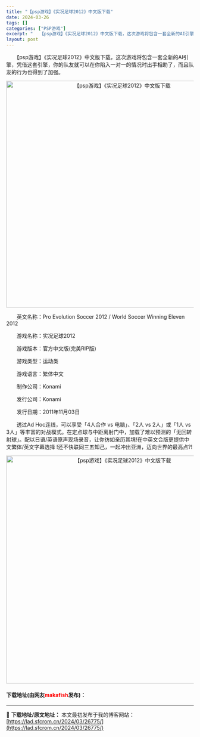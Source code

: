 ```yaml
---
title: "【psp游戏】《实况足球2012》中文版下载"
date: 2024-03-26
tags: []
categories: ["PSP游戏"]
excerpt: "　　【psp游戏】《实况足球2012》中文版下载，这次游戏将包含一套全新的AI引擎，凭借这套引擎，你的队友就可以在你陷入一对一的情况时出手相助了，而且队友的行为也得到了加强。 　　英文名称：Pro Evolution Soccer 2012 / World Soccer Winning Eleven&hellip;"
layout: post
---
```


 <p>　　【psp游戏】《实况足球2012》中文版下载，这次游戏将包含一套全新的AI引擎，凭借这套引擎，你的队友就可以在你陷入一对一的情况时出手相助了，而且队友的行为也得到了加强。</p> <p align="center"><img align="" border="0" src="https://lad.sfcrom.cn/wp-content/uploads/2024/03/20240325_6601fc46c0978.png" width="608" alt="【psp游戏】《实况足球2012》中文版下载" /></p> <p>　　英文名称：Pro Evolution Soccer 2012 / World Soccer Winning Eleven 2012</p> <p>　　游戏名称：实况足球2012</p> <p>　　游戏版本：官方中文版(完美RIP版)</p> <p>　　游戏类型：运动类</p> <p>　　游戏语言：繁体中文</p> <p>　　制作公司：Konami</p> <p>　　发行公司：Konami</p> <p>　　发行日期：2011年11月03日</p> <p>　　透过Ad Hoc连线，可以享受「4人合作 vs 电脑」、「2人 vs 2人」或「1人 vs 3人」等丰富的对战模式。在定点球与中距离射门中，加载了难以预测的「无回转射球」。配以日语/英语原声现场录音，让你彷如亲历其境!在中英文合版更提供中文繁体/英文字幕选择 !还不快联同三五知己，一起冲出亚洲，迈向世界的最高点?!</p> <p align="center"><img align="" border="0" src="https://lad.sfcrom.cn/wp-content/uploads/2024/03/20240325_6601fc4863fff.png" width="611" alt="【psp游戏】《实况足球2012》中文版下载" /></p> <p><h4>下载地址(由网友<font color="red">makafish</font>发布)：</h4></p> 

---
📖 **下载地址/原文地址：** 本文最初发布于我的博客网站：[https://lad.sfcrom.cn/2024/03/26775/](https://lad.sfcrom.cn/2024/03/26775/)
